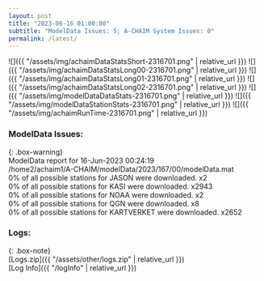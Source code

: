 ```yaml
---
layout: post
title: "2023-06-16 01:00:00"
subtitle: "ModelData Issues: 5; A-CHAIM System Issues: 0"
permalink: /latest/
---
```


![]({{ "/assets/img/achaimDataStatsShort-2316701.png" | relative_url }})
![]({{ "/assets/img/achaimDataStatsLong00-2316701.png" | relative_url }})
![]({{ "/assets/img/achaimDataStatsLong01-2316701.png" | relative_url }})
![]({{ "/assets/img/achaimDataStatsLong02-2316701.png" | relative_url }})
![]({{ "/assets/img/modelDataDataStats-2316701.png" | relative_url }})
![]({{ "/assets/img/modelDataStationStats-2316701.png" | relative_url }})
![]({{ "/assets/img/achaimRunTime-2316701.png" | relative_url }})


### ModelData Issues:  
  
{: .box-warning}  
 ModelData report for 16-Jun-2023 00:24:19   
 /home2/achaim1/A-CHAIM/modelData/2023/167/00/modelData.mat   
 0% of all possible stations for JASON were downloaded. x2   
 0% of all possible stations for KASI were downloaded. x2943   
 0% of all possible stations for NOAA were downloaded. x2   
 0% of all possible stations for QGN were downloaded. x8   
 0% of all possible stations for KARTVERKET were downloaded. x2652   
  


### Logs:  
  
{: .box-note}  
[Logs.zip]({{ "/assets/other/logs.zip" | relative_url }})  
[Log Info]({{ "/logInfo" | relative_url }})  
